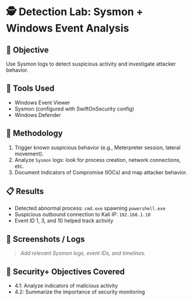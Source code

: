 # 🕵️ Detection Lab: Sysmon + Windows Event Analysis

## 🧪 Objective
Use Sysmon logs to detect suspicious activity and investigate attacker behavior.

## 🧰 Tools Used
- Windows Event Viewer
- Sysmon (configured with SwiftOnSecurity config)
- Windows Defender

## 🧠 Methodology
1. Trigger known suspicious behavior (e.g., Meterpreter session, lateral movement).
2. Analyze `Sysmon` logs: look for process creation, network connections, etc.
3. Document Indicators of Compromise (IOCs) and map attacker behavior.

## 📋 Results
- Detected abnormal process: `cmd.exe` spawning `powershell.exe`
- Suspicious outbound connection to Kali IP: `192.168.1.10`
- Event ID 1, 3, and 10 helped track activity

## 📎 Screenshots / Logs
> _Add relevant Sysmon logs, event IDs, and timelines._

## 🔐 Security+ Objectives Covered
- 4.1: Analyze indicators of malicious activity
- 4.2: Summarize the importance of security monitoring
